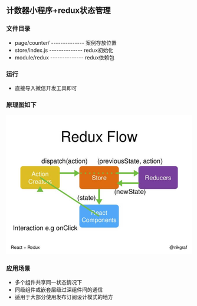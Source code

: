 ## 计数器小程序+redux状态管理

### 文件目录

* page/counter/  --------------  案例存放位置
* store/index.js -------------- redux初始化
* module/redux -------------- redux依赖包

### 运行
* 直接导入微信开发工具即可 






### 原理图如下

![MacDown logo](./simple_redux.jpg)

### 应用场景
* 多个组件共享同一状态情况下
* 同级组件或嵌套层级过深组件间的通信
* 适用于大部分使用发布订阅设计模式的地方

